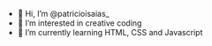 - 👋 Hi, I’m @patricioisaias_
- 👀 I’m interested in creative coding 
- 🌱 I’m currently learning HTML, CSS and Javascript

<!---
patricioisaias/patricioisaias is a ✨ special ✨ repository because its `README.md` (this file) appears on your GitHub profile.
You can click the Preview link to take a look at your changes.
--->
